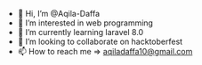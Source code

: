 - 👋 Hi, I’m @Aqila-Daffa
- 👀 I’m interested in web programming
- 🌱 I’m currently learning laravel 8.0
- 💞️ I’m looking to collaborate on hacktoberfest
- 📫 How to reach me => aqiladaffa10@gmail.com

